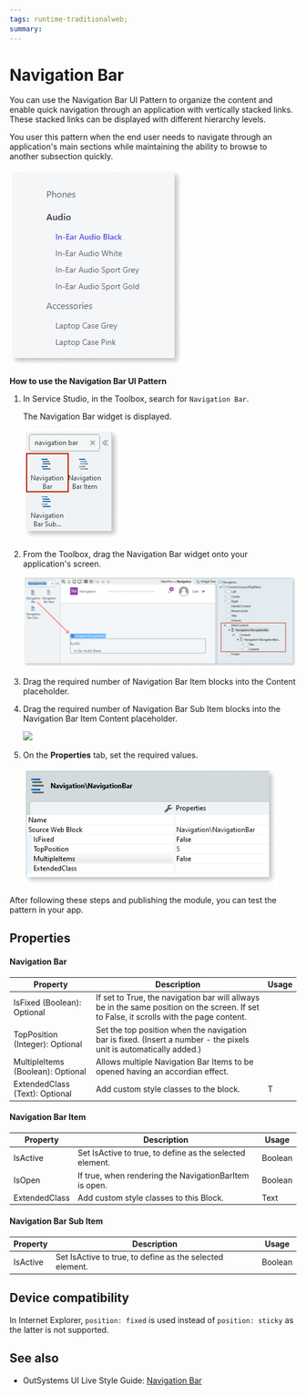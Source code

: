 ```yaml
---
tags: runtime-traditionalweb; 
summary: 
---
```


# Navigation Bar

You can use the Navigation Bar UI Pattern to organize the content and enable quick navigation through an application with vertically stacked links. These stacked links can be displayed with different hierarchy levels. 

You user this pattern when the end user needs to navigate through an application's main sections while maintaining the ability to browse to another subsection quickly. 

![](images/navigationbar-image-7.png)

**How to use the Navigation Bar UI Pattern**

1. In Service Studio, in the Toolbox, search for `Navigation Bar`. 

    The Navigation Bar widget is displayed.

      ![](images/navigationbar-image-6.png)

1. From the Toolbox, drag the Navigation Bar widget onto your application's screen. 

    ![](images/navigationbar-image-1.png?width=500)

1. Drag the required number of Navigation Bar Item blocks into the Content placeholder.

1. Drag the required number of Navigation Bar Sub Item blocks into the Navigation Bar Item Content placeholder.

    ![](images/navigationbar-image-2.png)

1. On the **Properties** tab, set the required values.

    ![](images/navigationbar-image-3.png)

After following these steps and publishing the module, you can test the pattern in your app.

## Properties

#### Navigation Bar

| **Property** |  **Description** |  **Usage** | 
|---|---|---|
| IsFixed (Boolean): Optional |  If set to True, the navigation bar will allways be in the same position on the screen. If set to False, it scrolls with the page content. |  
| TopPosition (Integer): Optional  |  Set the top position when the navigation bar is fixed. (Insert a number - the pixels unit is automatically added.) |  
| MultipleItems (Boolean): Optional |  Allows multiple Navigation Bar Items to be opened having an accordian effect. | 
| ExtendedClass (Text): Optional |  Add custom style classes to the block. | T|

#### Navigation Bar Item

| **Property** |  **Description** |  **Usage** | 
|---|---|---|
| IsActive  |  Set IsActive to true, to define as the selected element. |  Boolean | False | False |
| IsOpen  |  If true, when rendering the NavigationBarItem is open. |  Boolean | False | False |
| ExtendedClass  |  Add custom style classes to this Block. | Text | False | none |

#### Navigation Bar Sub Item
| **Property** |  **Description** |  **Usage** | 
|---|---|---|
| IsActive  |  Set IsActive to true, to define as the selected element. |  Boolean | False | False |

## Device compatibility

In Internet Explorer, `position: fixed` is used instead of `position: sticky` as the latter is not supported.

## See also

* OutSystems UI Live Style Guide: [Navigation Bar](https://outsystemsui.outsystems.com/WebStyleGuidePreview/NavigationBar.aspx)

